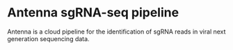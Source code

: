 # Antenna sgRNA-seq pipeline
Antenna is a cloud pipeline for the identification of sgRNA reads in viral next generation sequencing data.

